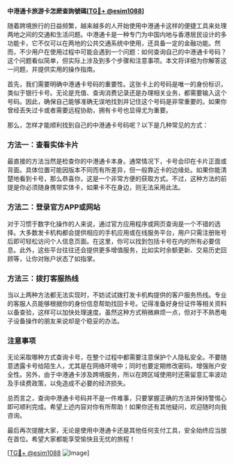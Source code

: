 **中港通卡旅游卡怎麽查詢號碼[[TG💪+ @esim1088](https://t.me/s/esim1088)]**

随着跨境旅行的日益频繁，越来越多的人开始使用中港通卡这样的便捷工具来处理两地之间的交通和生活问题。中港通卡是一种专门为中国内地与香港居民设计的多功能卡，它不仅可以在两地的公共交通系统中使用，还具备一定的金融功能。然而，不少用户在使用过程中可能会遇到一个问题：如何查询自己的中港通卡号码？这个问题看似简单，但实际上涉及到多个步骤和注意事项。本文将详细为你解答这一问题，并提供实用的操作指南。

首先，我们需要明确中港通卡号码的重要性。这张卡上的号码是唯一的身份标识，类似于银行卡号。无论是充值、查询消费记录还是办理相关业务，都需要输入这个号码。因此，确保自己能够准确无误地找到并记住这个号码是非常重要的。如果你曾经丢失过卡或者需要远程协助，拥有卡号也显得尤为重要。

那么，怎样才能顺利找到自己的中港通卡号码呢？以下是几种常见的方式：

### 方法一：查看实体卡片

最直接的方法当然是检查你的中港通卡本身。通常情况下，卡号会印在卡片正面或背面。具体位置可能因版本不同而有所差异，但一般靠近卡的边缘处。如果你能清楚地看到卡号，那么恭喜你，这是一个非常方便的获取方式。不过，这种方法的前提是你必须随身携带实体卡，如果卡不在身边，则无法采用此法。

### 方法二：登录官方APP或网站

对于习惯于数字化操作的人来说，通过官方应用程序或网页查询是一个不错的选择。大多数发卡机构都会提供相应的手机应用或在线服务平台，用户只需注册账号后即可轻松访问个人信息页面。在这里，你可以找到包括卡号在内的所有必要信息。此外，这些平台往往还会提供更多增值服务，比如实时余额更新、交易历史回顾等，让你对账户状态了如指掌。

### 方法三：拨打客服热线

当以上两种方法都无法实现时，不妨试试拨打发卡机构提供的客户服务热线。专业的客服人员能够根据你的身份信息帮助找回卡号。记得准备好身份证件等相关资料以备查验，这样可以加快处理速度。虽然这种方式稍微麻烦一点，但对于不熟悉电子设备操作的朋友来说却是个稳妥的办法。

### 注意事项

无论采取哪种方式查询卡号，在整个过程中都需要注意保护个人隐私安全。不要随意透露卡号给陌生人，尤其是在网络环境中；同时也要定期修改密码，增强账户安全性。另外，由于中港通卡涉及跨境服务，所以在跨区域使用时还需留意汇率波动及手续费政策，以免造成不必要的经济损失。

总而言之，查询中港通卡号码并不是一件难事，只要掌握正确的方法并保持警惕心即可顺利完成。希望上述内容对你有所帮助！如果你还有其他疑问，欢迎随时向我咨询。

最后再次提醒大家，无论是使用中港通卡还是其他任何支付工具，安全始终应当放在首位。希望大家都能享受愉快且无忧的旅程！

[[TG💪+ @esim1088](https://t.me/s/esim1088) ![Image](https://i.postimg.cc/4NQfJmqS/Snipaste-2025-05-13-00-14-12.png)]